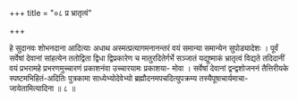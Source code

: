 +++
title = "०८ प्र भ्रातृत्वं"

+++

हे सुदानवः शोभनदाना आदित्याः अधाथ अस्मत्प्रत्यागमनानन्तरं वयं समान्या समान्येन सुपोड्यादेशः । पूर्वं सर्वेषां देवानां सांहत्येन ततोद्विता द्विधा द्विप्रकारेण च मातुरदितेर्गर्भे सञ्जातं यद्युष्माकं भ्रातृत्वं विद्यते तदिदानीं वयं प्रभरामहे प्रभरणमुच्चारणं प्रकाशनंवा उच्चारयामः प्रकाशया- मोवा । सर्वेषां देवानां द्वन्द्वशोजननं तैत्तिरीयके स्पष्टमभिहितं-अदितिः पुत्रकामा साध्येभ्योदेवेभ्यो ब्रह्मौदनमपचदित्युपक्रम्य तस्यैपूषाचार्यमाचा- जायेतामित्यादिना ॥ ८ ॥